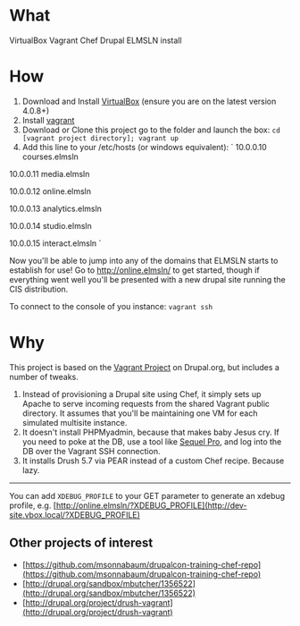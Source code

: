# What
VirtualBox Vagrant Chef Drupal ELMSLN install

# How
1. Download and Install [VirtualBox](http://www.virtualbox.org/) (ensure you are on the latest version 4.0.8+)
2. Install [vagrant](http://vagrantup.com/v1/docs/getting-started/index.html)
3. Download or Clone this project go to the folder and launch the box:
    `cd [vagrant project directory];
    vagrant up`
4. Add this line to your /etc/hosts (or windows equivalent):
`
10.0.0.10       courses.elmsln

10.0.0.11       media.elmsln

10.0.0.12       online.elmsln

10.0.0.13       analytics.elmsln

10.0.0.14       studio.elmsln

10.0.0.15       interact.elmsln
`

Now you'll be able to jump into any of the domains that ELMSLN starts to establish for use!  Go to http://online.elmsln/ to get started, though if everything went well you'll be presented with a new drupal site running the CIS distribution.

To connect to the console of you instance:
    `vagrant ssh`

# Why
This project is based on the [Vagrant Project](http://drupal.org/project/vagrant) on Drupal.org, but includes a number of tweaks.

1. Instead of provisioning a Drupal site using Chef, it simply sets up Apache to serve incoming requests from the shared Vagrant public directory. It assumes that you'll be maintaining one VM for each simulated multisite instance.
2. It doesn't install PHPMyadmin, because that makes baby Jesus cry. If you need to poke at the DB, use a tool like [Sequel Pro](http://www.sequelpro.com/), and log into the DB over the Vagrant SSH connection.
3. It installs Drush 5.7 via PEAR instead of a custom Chef recipe. Because lazy.

--------

You can add `XDEBUG_PROFILE` to your GET parameter to generate an xdebug profile, e.g. [http://online.elmsln/?XDEBUG_PROFILE](http://dev-site.vbox.local/?XDEBUG_PROFILE)


## Other projects of interest

*  [https://github.com/msonnabaum/drupalcon-training-chef-repo](https://github.com/msonnabaum/drupalcon-training-chef-repo)
*  [http://drupal.org/sandbox/mbutcher/1356522](http://drupal.org/sandbox/mbutcher/1356522)
*  [http://drupal.org/project/drush-vagrant](http://drupal.org/project/drush-vagrant)
